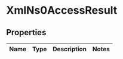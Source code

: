 
# XmlNs0AccessResult

## Properties
Name | Type | Description | Notes
------------ | ------------- | ------------- | -------------



